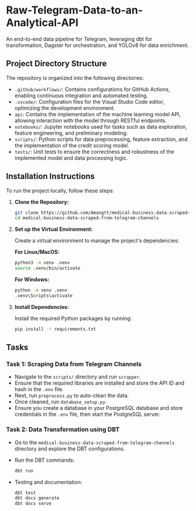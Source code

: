 # Raw-Telegram-Data-to-an-Analytical-API
An end-to-end data pipeline for Telegram, leveraging dbt for transformation, Dagster for orchestration, and YOLOv8 for data enrichment.
## Project Directory Structure

The repository is organized into the following directories:

- `.github/workflows/`: Contains configurations for GitHub Actions, enabling continuous integration and automated testing.
- `.vscode/`: Configuration files for the Visual Studio Code editor, optimizing the development environment.
- `api`: Contains the implementation of the machine learning model API, allowing interaction with the model through RESTful endpoints.
- `notebooks/`: Jupyter notebooks used for tasks such as data exploration, feature engineering, and preliminary modeling.
- `scripts/`: Python scripts for data preprocessing, feature extraction, and the implementation of the credit scoring model.
- `tests/`: Unit tests to ensure the correctness and robustness of the implemented model and data processing logic.

## Installation Instructions

To run the project locally, follow these steps:

1. **Clone the Repository:**

    ```bash
    git clone https://github.com/Amangtt/medical-business-data-scraped-from-telegram-channels.git
    cd medical-business-data-scraped-from-telegram-channels
    ```

2. **Set up the Virtual Environment:**

    Create a virtual environment to manage the project's dependencies:

    **For Linux/MacOS:**

    ```bash
    python3 -m venv .venv
    source .venv/bin/activate
    ```

    **For Windows:**

    ```bash
    python -m venv .venv
    .venv\Scripts\activate
    ```

3. **Install Dependencies:**

    Install the required Python packages by running:

    ```bash
    pip install -r requirements.txt
    ```

## Tasks

### Task 1: Scraping Data from Telegram Channels

- Navigate to the `scripts/` directory and run `scrapper`.
- Ensure that the required libraries are installed and store the API ID and hash in the `.env` file.
- Next, run `preprocess.py` to auto-clean the data.
- Once cleaned, run `database_setup.py`.
- Ensure you create a database in your PostgreSQL database and store credentials in the `.env` file, then start the PostgreSQL server.

### Task 2: Data Transformation using DBT

- Go to the `medical-business-data-scraped-from-telegram-channels` directory and explore the DBT configurations.
- Run the DBT commands:

    ```bash
    dbt run
    ```

- Testing and documentation:

    ```bash
    dbt test
    dbt docs generate
    dbt docs serve
    ```
